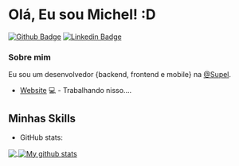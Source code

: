 # Olá, Eu sou Michel! :D

[![Github Badge](https://img.shields.io/badge/-Github-000?style=flat-square&logo=Github&logoColor=white&link=https://github.com/M1CH3lM4705)](https://github.com/M1CH3lM4705)
[![Linkedin Badge](https://img.shields.io/badge/-LinkedIn-blue?style=flat-square&logo=Linkedin&logoColor=white&link=https://www.linkedin.com/in/michel-matos-de-oliveira-a36056191/)](https://www.linkedin.com/in/michel-matos-de-oliveira-a36056191/)

### Sobre mim
Eu sou um desenvolvedor {backend, frontend e mobile} na [@Supel](https://www.supel.ro.gov.br/).


- [Website](https://michelmatos.vercel.app/) 💻 - Trabalhando nisso....

## Minhas Skills
* GitHub stats:  
<a href="https://github.com/M1CH3lM4705/github-readme-stats">
  <!-- Change the `github-readme-stats.M1CH3lM4705.vercel.app` to `github-readme-stats.vercel.app`  -->
  <img align="center" src="https://github-readme-stats.vercel.app/api/top-langs/?username=M1CH3lM4705&&theme=dark&langs_count=8" />
</a>
<a href="https://github.com/anuraghazra/github-readme-stats">
  <img align="center" src="https://github-readme-stats.vercel.app/api?username=M1CH3lM4705&show_icons=true&theme=dark&line_height=27&include_all_commits=true" alt="My github stats" />
</a> 


<!--
**M1CH3lM4705/M1CH3lM4705** is a ✨ _special_ ✨ repository because its `README.md` (this file) appears on your GitHub profile.

Here are some ideas to get you started:

- 🔭 I’m currently working on ...
- 🌱 I’m currently learning ...
- 👯 I’m looking to collaborate on ...
- 🤔 I’m looking for help with ...
- 💬 Ask me about ...
- 📫 How to reach me: ...
- 😄 Pronouns: ...
- ⚡ Fun fact: ...
-->

